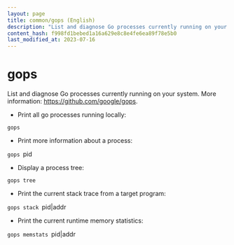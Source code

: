 ```yaml
---
layout: page
title: common/gops (English)
description: "List and diagnose Go processes currently running on your system."
content_hash: f998fd1bebed1a16a629e8c8e4fe6ea89f78e5b0
last_modified_at: 2023-07-16
---
```

# gops

List and diagnose Go processes currently running on your system.
More information: <https://github.com/google/gops>.

- Print all go processes running locally:

`gops`

- Print more information about a process:

`gops `<span class="tldr-var badge badge-pill bg-dark-lm bg-white-dm text-white-lm text-dark-dm font-weight-bold">pid</span>

- Display a process tree:

`gops tree`

- Print the current stack trace from a target program:

`gops stack `<span class="tldr-var badge badge-pill bg-dark-lm bg-white-dm text-white-lm text-dark-dm font-weight-bold">pid|addr</span>

- Print the current runtime memory statistics:

`gops memstats `<span class="tldr-var badge badge-pill bg-dark-lm bg-white-dm text-white-lm text-dark-dm font-weight-bold">pid|addr</span>
